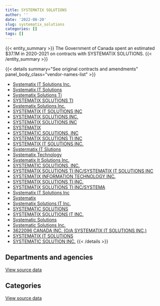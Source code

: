 ```yaml
---
title: SYSTEMATIX SOLUTIONS
author: ''
date: '2022-08-20'
slug: systematix_solutions
categories: []
tags: []
---
```


<script src="/rmarkdown-libs/htmlwidgets/htmlwidgets.js"></script>
<link href="/rmarkdown-libs/datatables-css/datatables-crosstalk.css" rel="stylesheet" />
<script src="/rmarkdown-libs/datatables-binding/datatables.js"></script>
<script src="/rmarkdown-libs/jquery/jquery-3.6.0.min.js"></script>
<link href="/rmarkdown-libs/dt-core-bootstrap/css/dataTables.bootstrap.min.css" rel="stylesheet" />
<link href="/rmarkdown-libs/dt-core-bootstrap/css/dataTables.bootstrap.extra.css" rel="stylesheet" />
<script src="/rmarkdown-libs/dt-core-bootstrap/js/jquery.dataTables.min.js"></script>
<script src="/rmarkdown-libs/dt-core-bootstrap/js/dataTables.bootstrap.min.js"></script>
<link href="/rmarkdown-libs/crosstalk/css/crosstalk.min.css" rel="stylesheet" />
<script src="/rmarkdown-libs/crosstalk/js/crosstalk.min.js"></script>
<script src="/rmarkdown-libs/htmlwidgets/htmlwidgets.js"></script>
<link href="/rmarkdown-libs/datatables-css/datatables-crosstalk.css" rel="stylesheet" />
<script src="/rmarkdown-libs/datatables-binding/datatables.js"></script>
<script src="/rmarkdown-libs/jquery/jquery-3.6.0.min.js"></script>
<link href="/rmarkdown-libs/dt-core-bootstrap/css/dataTables.bootstrap.min.css" rel="stylesheet" />
<link href="/rmarkdown-libs/dt-core-bootstrap/css/dataTables.bootstrap.extra.css" rel="stylesheet" />
<script src="/rmarkdown-libs/dt-core-bootstrap/js/jquery.dataTables.min.js"></script>
<script src="/rmarkdown-libs/dt-core-bootstrap/js/dataTables.bootstrap.min.js"></script>
<link href="/rmarkdown-libs/crosstalk/css/crosstalk.min.css" rel="stylesheet" />
<script src="/rmarkdown-libs/crosstalk/js/crosstalk.min.js"></script>

{{< entity_summary >}}
The Government of Canada spent an estimated \$37.1M in 2020-2021 on contracts with SYSTEMATIX SOLUTIONS.
{{< /entity_summary >}}

{{< details summary="See original contracts and amendments" panel_body_class="vendor-names-list" >}}
- [Systematix IT Solutions Inc.](https://search.open.canada.ca/en/ct/?sort=contract_value_f%20desc&page=1&search_text=%22Systematix%20IT%20Solutions%20Inc.%22)
- [Systematix IT Solutions](https://search.open.canada.ca/en/ct/?sort=contract_value_f%20desc&page=1&search_text=%22Systematix%20IT%20Solutions%22)
- [Systematix Solutions Ti](https://search.open.canada.ca/en/ct/?sort=contract_value_f%20desc&page=1&search_text=%22Systematix%20Solutions%20Ti%22)
- [SYSTEMATIX SOLUTIONS TI](https://search.open.canada.ca/en/ct/?sort=contract_value_f%20desc&page=1&search_text=%22SYSTEMATIX%20SOLUTIONS%20TI%22)
- [Systematix Solutions Inc.](https://search.open.canada.ca/en/ct/?sort=contract_value_f%20desc&page=1&search_text=%22Systematix%20Solutions%20Inc.%22)
- [SYSTEMATIX IT SOLUTIONS INC](https://search.open.canada.ca/en/ct/?sort=contract_value_f%20desc&page=1&search_text=%22SYSTEMATIX%20IT%20SOLUTIONS%20INC%22)
- [SYSTEMATIX SOLUTIONS INC.](https://search.open.canada.ca/en/ct/?sort=contract_value_f%20desc&page=1&search_text=%22SYSTEMATIX%20SOLUTIONS%20INC.%22)
- [SYSTEMATIX SOLUTIONS INC](https://search.open.canada.ca/en/ct/?sort=contract_value_f%20desc&page=1&search_text=%22SYSTEMATIX%20SOLUTIONS%20INC%22)
- [SYSTEMATIX](https://search.open.canada.ca/en/ct/?sort=contract_value_f%20desc&page=1&search_text=%22SYSTEMATIX%22)
- [SYSTEMATIC SOLUTIONS, INC](https://search.open.canada.ca/en/ct/?sort=contract_value_f%20desc&page=1&search_text=%22SYSTEMATIC%20SOLUTIONS%2c%20INC%22)
- [SYSTEMATIX SOLUTIONS TI INC](https://search.open.canada.ca/en/ct/?sort=contract_value_f%20desc&page=1&search_text=%22SYSTEMATIX%20SOLUTIONS%20TI%20INC%22)
- [SYSTEMATIX IT SOLUTIONS INC.](https://search.open.canada.ca/en/ct/?sort=contract_value_f%20desc&page=1&search_text=%22SYSTEMATIX%20IT%20SOLUTIONS%20INC.%22)
- [Systermatix IT Slutions](https://search.open.canada.ca/en/ct/?sort=contract_value_f%20desc&page=1&search_text=%22Systermatix%20IT%20Slutions%22)
- [Systematix Technology](https://search.open.canada.ca/en/ct/?sort=contract_value_f%20desc&page=1&search_text=%22Systematix%20Technology%22)
- [Systematix It Solutions Inc.](https://search.open.canada.ca/en/ct/?sort=contract_value_f%20desc&page=1&search_text=%22Systematix%20It%20Solutions%20Inc.%22)
- [SYSTEMATIC SOLUTIONS, INC.](https://search.open.canada.ca/en/ct/?sort=contract_value_f%20desc&page=1&search_text=%22SYSTEMATIC%20SOLUTIONS%2c%20INC.%22)
- [SYSTEMATIX SOLUTIONS TI INC/SYSTEMATIX IT SOLUTIONS INC](https://search.open.canada.ca/en/ct/?sort=contract_value_f%20desc&page=1&search_text=%22SYSTEMATIX%20SOLUTIONS%20TI%20INC%2fSYSTEMATIX%20IT%20SOLUTIONS%20INC%22)
- [SYSTEMATIX INFORMATION TECHNOLOGY INC.](https://search.open.canada.ca/en/ct/?sort=contract_value_f%20desc&page=1&search_text=%22SYSTEMATIX%20INFORMATION%20TECHNOLOGY%20INC.%22)
- [SYSTEMATIX SOLUTIONS TI INC.](https://search.open.canada.ca/en/ct/?sort=contract_value_f%20desc&page=1&search_text=%22SYSTEMATIX%20SOLUTIONS%20TI%20INC.%22)
- [SYSTEMATIX SOLUTIONS TI INC/SYSTEMA](https://search.open.canada.ca/en/ct/?sort=contract_value_f%20desc&page=1&search_text=%22SYSTEMATIX%20SOLUTIONS%20TI%20INC%2fSYSTEMA%22)
- [Systematix IT Solutions Inc](https://search.open.canada.ca/en/ct/?sort=contract_value_f%20desc&page=1&search_text=%22Systematix%20IT%20Solutions%20Inc%22)
- [Systematix](https://search.open.canada.ca/en/ct/?sort=contract_value_f%20desc&page=1&search_text=%22Systematix%22)
- [Systematix Solutions IT Inc.](https://search.open.canada.ca/en/ct/?sort=contract_value_f%20desc&page=1&search_text=%22Systematix%20Solutions%20IT%20Inc.%22)
- [SYSTEMATIC SOLUTIONS](https://search.open.canada.ca/en/ct/?sort=contract_value_f%20desc&page=1&search_text=%22SYSTEMATIC%20SOLUTIONS%22)
- [SYSTEMATIX SOLUTIONS IT INC.](https://search.open.canada.ca/en/ct/?sort=contract_value_f%20desc&page=1&search_text=%22SYSTEMATIX%20SOLUTIONS%20IT%20INC.%22)
- [Systematic Solutions](https://search.open.canada.ca/en/ct/?sort=contract_value_f%20desc&page=1&search_text=%22Systematic%20Solutions%22)
- [Systematic Solutions Inc.](https://search.open.canada.ca/en/ct/?sort=contract_value_f%20desc&page=1&search_text=%22Systematic%20Solutions%20Inc.%22)
- [3622096 CANADA INC. (O/A SYSTEMATIX IT SOLUTIONS INC.)](https://search.open.canada.ca/en/ct/?sort=contract_value_f%20desc&page=1&search_text=%223622096%20CANADA%20INC.%20%28O%2fA%20SYSTEMATIX%20IT%20SOLUTIONS%20INC.%29%22)
- [SYSTEMATIX IT SOLUTIONS](https://search.open.canada.ca/en/ct/?sort=contract_value_f%20desc&page=1&search_text=%22SYSTEMATIX%20IT%20SOLUTIONS%22)
- [SYSTEMATIC SOLUTION INC.](https://search.open.canada.ca/en/ct/?sort=contract_value_f%20desc&page=1&search_text=%22SYSTEMATIC%20SOLUTION%20INC.%22)
{{< /details >}}

## Departments and agencies

<div id="htmlwidget-1" style="width:100%;height:auto;" class="datatables html-widget"></div>
<script type="application/json" data-for="htmlwidget-1">{"x":{"style":"bootstrap","filter":"none","vertical":false,"data":[["<a href=\"/departments/aafc-aac/\">Agriculture and Agri-Food Canada<\/a>","<a href=\"/departments/cbsa-asfc/\">Canada Border Services Agency<\/a>","<a href=\"/departments/cer-rec/\">Canada Energy Regulator<\/a>","<a href=\"/departments/cic/\">Immigration, Refugees and Citizenship Canada<\/a>","<a href=\"/departments/dfatd-maecd/\">Global Affairs Canada<\/a>","<a href=\"/departments/dnd-mdn/\">National Defence<\/a>","<a href=\"/departments/ec/\">Environment and Climate Change Canada<\/a>","<a href=\"/departments/esdc-edsc/\">Employment and Social Development Canada<\/a>","<a href=\"/departments/hc-sc/\">Health Canada<\/a>","<a href=\"/departments/ic/\">Innovation, Science and Economic Development Canada<\/a>","<a href=\"/departments/oag-bvg/\">Office of the Auditor General of Canada<\/a>","<a href=\"/departments/osfi-bsif/\">Office of the Superintendent of Financial Institutions Canada<\/a>","<a href=\"/departments/pc/\">Parks Canada<\/a>","<a href=\"/departments/pch/\">Canadian Heritage<\/a>","<a href=\"/departments/pwgsc-tpsgc/\">Public Services and Procurement Canada<\/a>","<a href=\"/departments/rcmp-grc/\">Royal Canadian Mounted Police<\/a>","<a href=\"/departments/ssc-spc/\">Shared Services Canada<\/a>","<a href=\"/departments/tbs-sct/\">Treasury Board of Canada Secretariat<\/a>","<a href=\"/departments/tc/\">Transport Canada<\/a>","<a href=\"/departments/vac-acc/\">Veterans Affairs Canada<\/a>"],[1099909.56,639840.87,133400.52,673465.52,null,894695.28,2646894.04,3471431.65,1678645.94,29279.24,23361.44,246485.98,343952.08,3953.26,5056912.87,506837.22,null,11847710.76,1294171.47,137554.75],[1794855.94,459937.83,172398.08,137340.69,null,3847967.24,1192458.75,4535462.19,1409109.08,30271.76,null,246485.98,278522.66,89295.04,5082686.04,822608.49,60345.56,19047425.26,1251944.92,null],[1704090.9,591013.86,93714.54,null,35844.65,3791913.68,1077397.81,6011423.11,1412969.65,null,null,247161.29,279285.73,33865.97,5311136.37,1586987.69,54260.47,14398340.28,559907.76,null],[1488888,589399.07,41070.19,null,29025.7,3284253.11,909171.83,6323943.14,1446040.07,null,null,183682.7,396345.75,null,4686127.1,1412927.14,29079.84,16149799.83,139212.04,null]],"container":"<table class=\"table table-striped table-hover row-border order-column display\">\n  <thead>\n    <tr>\n      <th>Department<\/th>\n      <th>2017-2018<\/th>\n      <th>2018-2019<\/th>\n      <th>2019-2020<\/th>\n      <th>2020-2021<\/th>\n    <\/tr>\n  <\/thead>\n<\/table>","options":{"order":[[4,"desc"]],"pageLength":10,"autoWidth":true,"columnDefs":[{"targets":1,"render":"function(data, type, row, meta) {\n    return type !== 'display' ? data : DTWidget.formatCurrency(data, \"$\", 2, 3, \",\", \".\", true, null);\n  }"},{"targets":2,"render":"function(data, type, row, meta) {\n    return type !== 'display' ? data : DTWidget.formatCurrency(data, \"$\", 2, 3, \",\", \".\", true, null);\n  }"},{"targets":3,"render":"function(data, type, row, meta) {\n    return type !== 'display' ? data : DTWidget.formatCurrency(data, \"$\", 2, 3, \",\", \".\", true, null);\n  }"},{"targets":4,"render":"function(data, type, row, meta) {\n    return type !== 'display' ? data : DTWidget.formatCurrency(data, \"$\", 2, 3, \",\", \".\", true, null);\n  }"},{"width":"16%","targets":[1,2,3,4]},{"className":"dt-right","targets":[1,2,3,4]}],"orderClasses":false}},"evals":["options.columnDefs.0.render","options.columnDefs.1.render","options.columnDefs.2.render","options.columnDefs.3.render"],"jsHooks":[]}</script>
<p class="text-right">
<a href="https://github.com/GoC-Spending/contracts-data/tree/main/data/out/vendors/systematix_solutions/summary_by_fiscal_year_by_department.csv" class="source-data-link btn btn-link">View source data</a>
</p>

## Categories

<div id="htmlwidget-2" style="width:100%;height:auto;" class="datatables html-widget"></div>
<script type="application/json" data-for="htmlwidget-2">{"x":{"style":"bootstrap","filter":"none","vertical":false,"data":[["<a href=\"/categories/1_facilities_and_construction/\">Facilities and construction<\/a>","<a href=\"/categories/2_professional_services/\">Professional services<\/a>","<a href=\"/categories/3_information_technology/\">Information technology<\/a>","<a href=\"/categories/9_human_capital/\">Human capital<\/a>"],[397395.12,8740244.78,21590862.55,null],[66413.98,17848859.24,22543842.32,null],[null,15912775.13,21276538.63,null],[null,15006634.71,22087997.46,14333.33]],"container":"<table class=\"table table-striped table-hover row-border order-column display\">\n  <thead>\n    <tr>\n      <th>Category<\/th>\n      <th>2017-2018<\/th>\n      <th>2018-2019<\/th>\n      <th>2019-2020<\/th>\n      <th>2020-2021<\/th>\n    <\/tr>\n  <\/thead>\n<\/table>","options":{"order":[[4,"desc"]],"dom":"t","pageLength":30,"autoWidth":true,"columnDefs":[{"targets":1,"render":"function(data, type, row, meta) {\n    return type !== 'display' ? data : DTWidget.formatCurrency(data, \"$\", 2, 3, \",\", \".\", true, null);\n  }"},{"targets":2,"render":"function(data, type, row, meta) {\n    return type !== 'display' ? data : DTWidget.formatCurrency(data, \"$\", 2, 3, \",\", \".\", true, null);\n  }"},{"targets":3,"render":"function(data, type, row, meta) {\n    return type !== 'display' ? data : DTWidget.formatCurrency(data, \"$\", 2, 3, \",\", \".\", true, null);\n  }"},{"targets":4,"render":"function(data, type, row, meta) {\n    return type !== 'display' ? data : DTWidget.formatCurrency(data, \"$\", 2, 3, \",\", \".\", true, null);\n  }"},{"width":"16%","targets":[1,2,3,4]},{"className":"dt-right","targets":[1,2,3,4]}],"orderClasses":false,"lengthMenu":[10,25,30,50,100]}},"evals":["options.columnDefs.0.render","options.columnDefs.1.render","options.columnDefs.2.render","options.columnDefs.3.render"],"jsHooks":[]}</script>
<p class="text-right">
<a href="https://github.com/GoC-Spending/contracts-data/tree/main/data/out/vendors/systematix_solutions/summary_by_fiscal_year_by_category.csv" class="source-data-link btn btn-link">View source data</a>
</p>
